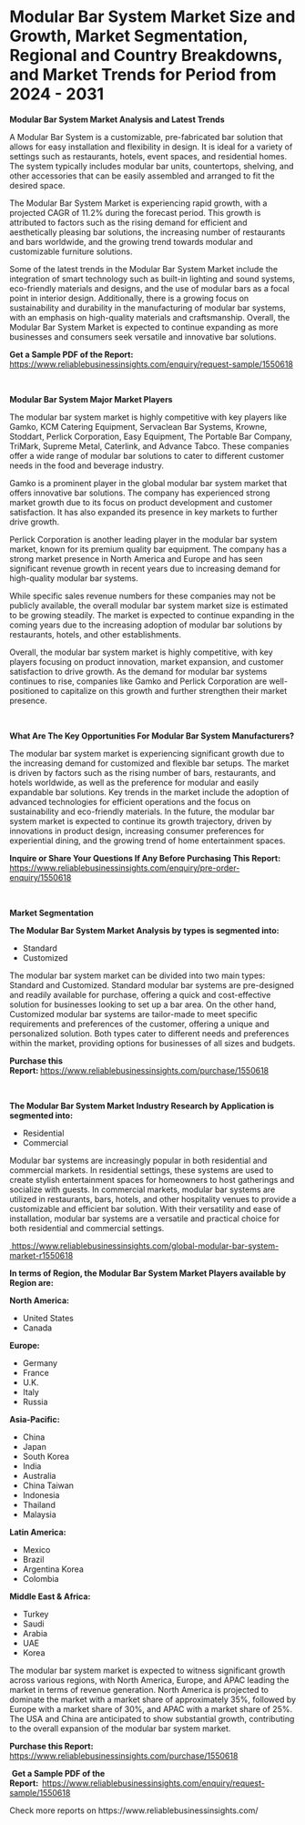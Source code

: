 <p><h1>Modular Bar System Market Size and Growth, Market Segmentation, Regional and Country Breakdowns, and Market Trends for Period from 2024 -  2031</h1></p><p><strong>Modular Bar System Market Analysis and Latest Trends</strong></p>
<p><p>A Modular Bar System is a customizable, pre-fabricated bar solution that allows for easy installation and flexibility in design. It is ideal for a variety of settings such as restaurants, hotels, event spaces, and residential homes. The system typically includes modular bar units, countertops, shelving, and other accessories that can be easily assembled and arranged to fit the desired space.</p><p>The Modular Bar System Market is experiencing rapid growth, with a projected CAGR of 11.2% during the forecast period. This growth is attributed to factors such as the rising demand for efficient and aesthetically pleasing bar solutions, the increasing number of restaurants and bars worldwide, and the growing trend towards modular and customizable furniture solutions.</p><p>Some of the latest trends in the Modular Bar System Market include the integration of smart technology such as built-in lighting and sound systems, eco-friendly materials and designs, and the use of modular bars as a focal point in interior design. Additionally, there is a growing focus on sustainability and durability in the manufacturing of modular bar systems, with an emphasis on high-quality materials and craftsmanship. Overall, the Modular Bar System Market is expected to continue expanding as more businesses and consumers seek versatile and innovative bar solutions.</p></p>
<p><strong>Get a Sample PDF of the Report:&nbsp;</strong> <a href="https://www.reliablebusinessinsights.com/enquiry/request-sample/1550618">https://www.reliablebusinessinsights.com/enquiry/request-sample/1550618</a></p>
<p>&nbsp;</p>
<p><strong>Modular Bar System Major Market Players</strong></p>
<p><p>The modular bar system market is highly competitive with key players like Gamko, KCM Catering Equipment, Servaclean Bar Systems, Krowne, Stoddart, Perlick Corporation, Easy Equipment, The Portable Bar Company, TriMark, Supreme Metal, Caterlink, and Advance Tabco. These companies offer a wide range of modular bar solutions to cater to different customer needs in the food and beverage industry.</p><p>Gamko is a prominent player in the global modular bar system market that offers innovative bar solutions. The company has experienced strong market growth due to its focus on product development and customer satisfaction. It has also expanded its presence in key markets to further drive growth.</p><p>Perlick Corporation is another leading player in the modular bar system market, known for its premium quality bar equipment. The company has a strong market presence in North America and Europe and has seen significant revenue growth in recent years due to increasing demand for high-quality modular bar systems.</p><p>While specific sales revenue numbers for these companies may not be publicly available, the overall modular bar system market size is estimated to be growing steadily. The market is expected to continue expanding in the coming years due to the increasing adoption of modular bar solutions by restaurants, hotels, and other establishments.</p><p>Overall, the modular bar system market is highly competitive, with key players focusing on product innovation, market expansion, and customer satisfaction to drive growth. As the demand for modular bar systems continues to rise, companies like Gamko and Perlick Corporation are well-positioned to capitalize on this growth and further strengthen their market presence.</p></p>
<p>&nbsp;</p>
<p><strong>What Are The Key Opportunities For Modular Bar System Manufacturers?</strong></p>
<p><p>The modular bar system market is experiencing significant growth due to the increasing demand for customized and flexible bar setups. The market is driven by factors such as the rising number of bars, restaurants, and hotels worldwide, as well as the preference for modular and easily expandable bar solutions. Key trends in the market include the adoption of advanced technologies for efficient operations and the focus on sustainability and eco-friendly materials. In the future, the modular bar system market is expected to continue its growth trajectory, driven by innovations in product design, increasing consumer preferences for experiential dining, and the growing trend of home entertainment spaces.</p></p>
<p><strong>Inquire or Share Your Questions If Any Before Purchasing This Report:</strong> <a href="https://www.reliablebusinessinsights.com/enquiry/pre-order-enquiry/1550618">https://www.reliablebusinessinsights.com/enquiry/pre-order-enquiry/1550618</a></p>
<p>&nbsp;</p>
<p><strong>Market Segmentation</strong></p>
<p><strong>The Modular Bar System Market Analysis by types is segmented into:</strong></p>
<p><ul><li>Standard</li><li>Customized</li></ul></p>
<p><p>The modular bar system market can be divided into two main types: Standard and Customized. Standard modular bar systems are pre-designed and readily available for purchase, offering a quick and cost-effective solution for businesses looking to set up a bar area. On the other hand, Customized modular bar systems are tailor-made to meet specific requirements and preferences of the customer, offering a unique and personalized solution. Both types cater to different needs and preferences within the market, providing options for businesses of all sizes and budgets.</p></p>
<p><strong>Purchase this Report:&nbsp;</strong><a href="https://www.reliablebusinessinsights.com/purchase/1550618">https://www.reliablebusinessinsights.com/purchase/1550618</a></p>
<p>&nbsp;</p>
<p><strong>The Modular Bar System Market Industry Research by Application is segmented into:</strong></p>
<p><ul><li>Residential</li><li>Commercial</li></ul></p>
<p><p>Modular bar systems are increasingly popular in both residential and commercial markets. In residential settings, these systems are used to create stylish entertainment spaces for homeowners to host gatherings and socialize with guests. In commercial markets, modular bar systems are utilized in restaurants, bars, hotels, and other hospitality venues to provide a customizable and efficient bar solution. With their versatility and ease of installation, modular bar systems are a versatile and practical choice for both residential and commercial settings.</p></p>
<p><a href="https://www.reliablebusinessinsights.com/global-modular-bar-system-market-r1550618">&nbsp;https://www.reliablebusinessinsights.com/global-modular-bar-system-market-r1550618</a></p>
<p><strong>In terms of Region, the Modular Bar System Market Players available by Region are:</strong></p>
<p>
    <p> <strong> North America: </strong>
        <ul>
            <li>United States</li>
            <li>Canada</li>
        </ul>
        </p> 
    <p> <strong> Europe: </strong>
        <ul>
            <li>Germany</li>
            <li>France</li>
            <li>U.K.</li>
            <li>Italy</li>
            <li>Russia</li>
        </ul>
        </p> 
    <p> <strong> Asia-Pacific: </strong>
        <ul>
            <li>China</li>
            <li>Japan</li>
            <li>South Korea</li>
            <li>India</li>
            <li>Australia</li>
            <li>China Taiwan</li>
            <li>Indonesia</li>
            <li>Thailand</li>
            <li>Malaysia</li>
        </ul>
        </p> 
    <p> <strong> Latin America: </strong>
        <ul>
            <li>Mexico</li>
            <li>Brazil</li>
            <li>Argentina Korea</li>
            <li>Colombia</li>
        </ul>
        </p> 
    <p> <strong> Middle East & Africa: </strong>
        <ul>
            <li>Turkey</li>
            <li>Saudi</li>
            <li>Arabia</li>
            <li>UAE</li>
            <li>Korea</li>
        </ul>
    </p>
    </p>
<p><p>The modular bar system market is expected to witness significant growth across various regions, with North America, Europe, and APAC leading the market in terms of revenue generation. North America is projected to dominate the market with a market share of approximately 35%, followed by Europe with a market share of 30%, and APAC with a market share of 25%. The USA and China are anticipated to show substantial growth, contributing to the overall expansion of the modular bar system market.</p></p>
<p><strong>Purchase this Report: </strong><a href="https://www.reliablebusinessinsights.com/purchase/1550618">https://www.reliablebusinessinsights.com/purchase/1550618</a></p>
<p>&nbsp;<strong>Get a Sample PDF of the Report:&nbsp;&nbsp;</strong><a href="https://www.reliablebusinessinsights.com/enquiry/request-sample/1550618">https://www.reliablebusinessinsights.com/enquiry/request-sample/1550618</a></p>
<p><strong></strong></p>
<p>Check more reports on https://www.reliablebusinessinsights.com/</p>